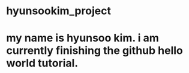# hyunsookim_project

# my name is hyunsoo kim. i am currently finishing the github hello world tutorial.

